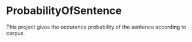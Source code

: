 # ProbabilityOfSentence
This project gives the occurance probability of the sentence according to corpus.
